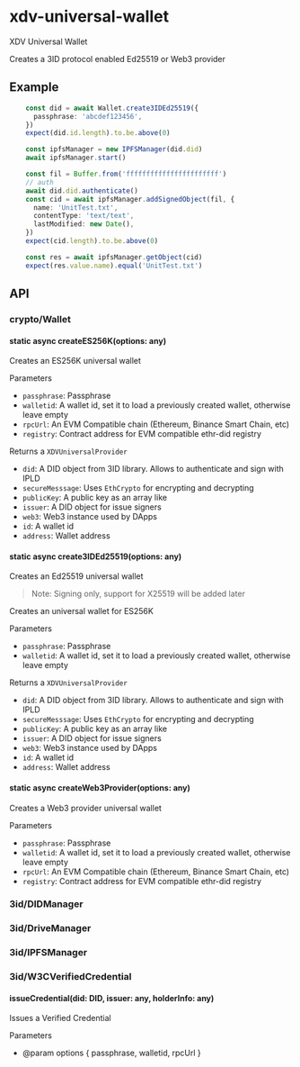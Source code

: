 # xdv-universal-wallet
XDV Universal Wallet

Creates a 3ID protocol enabled Ed25519 or Web3 provider

## Example

```typescript
    const did = await Wallet.create3IDEd25519({
      passphrase: 'abcdef123456',
    })
    expect(did.id.length).to.be.above(0)

    const ipfsManager = new IPFSManager(did.did)
    await ipfsManager.start()

    const fil = Buffer.from('fffffffffffffffffffffff')
    // auth
    await did.did.authenticate()
    const cid = await ipfsManager.addSignedObject(fil, {
      name: 'UnitTest.txt',
      contentType: 'text/text',
      lastModified: new Date(),
    })
    expect(cid.length).to.be.above(0)

    const res = await ipfsManager.getObject(cid)
    expect(res.value.name).equal('UnitTest.txt')

```

## API

### crypto/Wallet


#### static async createES256K(options: any)
  
Creates an ES256K universal wallet

Parameters

* `passphrase`: Passphrase
* `walletid`: A wallet id, set it to load a previously created wallet, otherwise leave empty
* `rpcUrl`: An EVM Compatible chain (Ethereum, Binance Smart Chain, etc)
* `registry`: Contract address for EVM compatible ethr-did registry

Returns a `XDVUniversalProvider`

* `did`: A DID object from 3ID library. Allows to authenticate and sign with IPLD
* `secureMesssage`: Uses `EthCrypto` for encrypting and decrypting
* `publicKey`: A public key as an array like
* `issuer`: A DID object for issue signers
* `web3`: Web3 instance used by DApps
* `id`: A wallet id
* `address`: Wallet address

#### static async create3IDEd25519(options: any)
  
Creates an Ed25519 universal wallet

>Note: Signing only, support for X25519 will be added later

Creates an universal wallet for ES256K

Parameters

* `passphrase`: Passphrase
* `walletid`: A wallet id, set it to load a previously created wallet, otherwise leave empty

Returns a `XDVUniversalProvider`

* `did`: A DID object from 3ID library. Allows to authenticate and sign with IPLD
* `secureMesssage`: Uses `EthCrypto` for encrypting and decrypting
* `publicKey`: A public key as an array like
* `issuer`: A DID object for issue signers
* `web3`: Web3 instance used by DApps
* `id`: A wallet id
* `address`: Wallet address


#### static async createWeb3Provider(options: any)
  
Creates a Web3 provider universal wallet

Parameters

* `passphrase`: Passphrase
* `walletid`: A wallet id, set it to load a previously created wallet, otherwise leave empty
* `rpcUrl`: An EVM Compatible chain (Ethereum, Binance Smart Chain, etc)
* `registry`: Contract address for EVM compatible ethr-did registry

### 3id/DIDManager

### 3id/DriveManager

### 3id/IPFSManager

### 3id/W3CVerifiedCredential


#### issueCredential(did: DID, issuer: any, holderInfo: any)
  
Issues a Verified Credential

Parameters
* @param options { passphrase, walletid, rpcUrl }
